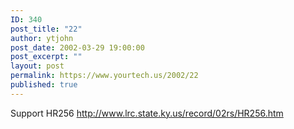 ```yaml
---
ID: 340
post_title: "22"
author: ytjohn
post_date: 2002-03-29 19:00:00
post_excerpt: ""
layout: post
permalink: https://www.yourtech.us/2002/22
published: true
---
```

Support HR256
<a href="http://www.lrc.state.ky.us/record/02rs/HR256.htm">http://www.lrc.state.ky.us/record/02rs/HR256.htm</a>